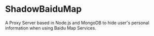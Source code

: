 # ShadowBaiduMap
A Proxy Server based in Node.js and MongoDB to hide user's personal information when using Baidu Map Services.



